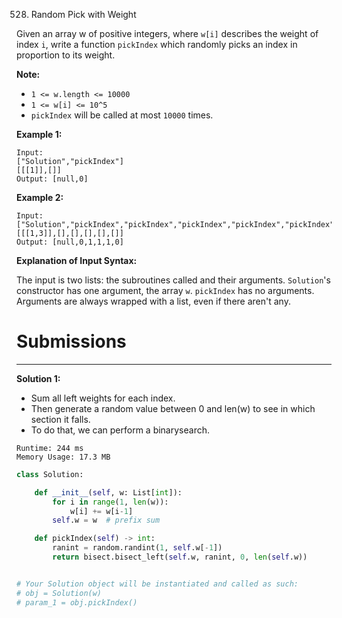 528. Random Pick with Weight

Given an array w of positive integers, where `w[i]` describes the weight of index `i`, write a function `pickIndex` which randomly picks an index in proportion to its weight.

**Note:**

* `1 <= w.length <= 10000`
* `1 <= w[i] <= 10^5`
* `pickIndex` will be called at most `10000` times.

**Example 1:**
```
Input: 
["Solution","pickIndex"]
[[[1]],[]]
Output: [null,0]
```

**Example 2:**
```
Input: 
["Solution","pickIndex","pickIndex","pickIndex","pickIndex","pickIndex"]
[[[1,3]],[],[],[],[],[]]
Output: [null,0,1,1,1,0]
```

**Explanation of Input Syntax:**

The input is two lists: the subroutines called and their arguments. `Solution`'s constructor has one argument, the array `w`. `pickIndex` has no arguments. Arguments are always wrapped with a list, even if there aren't any.

# Submissions
---
**Solution 1:**

* Sum all left weights for each index.
* Then generate a random value between 0 and len(w) to see in which section it falls.
* To do that, we can perform a binarysearch.

```
Runtime: 244 ms
Memory Usage: 17.3 MB
```
```python
class Solution:

    def __init__(self, w: List[int]):
        for i in range(1, len(w)):
            w[i] += w[i-1]
        self.w = w  # prefix sum

    def pickIndex(self) -> int:
        ranint = random.randint(1, self.w[-1])
        return bisect.bisect_left(self.w, ranint, 0, len(self.w))


# Your Solution object will be instantiated and called as such:
# obj = Solution(w)
# param_1 = obj.pickIndex()
```